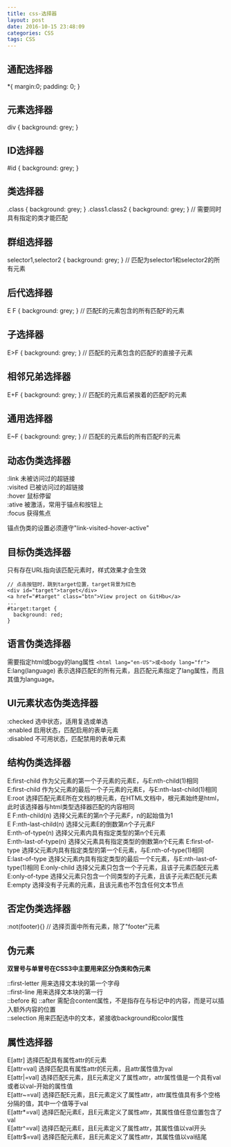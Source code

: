 ```yaml
---
title: css-选择器
layout: post
date: 2016-10-15 23:48:09
categories: CSS
tags: CSS
---
```


## 通配选择器

*{ margin:0; padding: 0; }

## 元素选择器

div { background: grey; }

## ID选择器

#id { background: grey; }

## 类选择器

.class { background: grey; }
.class1.class2 { background: grey; } // 需要同时具有指定的类才能匹配

## 群组选择器

selector1,selector2 { background: grey; } // 匹配为selector1和selector2的所有元素

## 后代选择器

E F { background: grey; } // 匹配E的元素包含的所有匹配F的元素

## 子选择器

E>F { background: grey; } // 匹配E的元素包含的匹配F的直接子元素

## 相邻兄弟选择器

E+F { background: grey; } // 匹配E的元素后紧挨着的匹配F的元素

## 通用选择器

E~F { background: grey; } // 匹配E的元素后的所有匹配F的元素

## 动态伪类选择器

:link 未被访问过的超链接  
:visited 已被访问过的超链接  
:hover 鼠标停留  
:ative 被激活，常用于锚点和按钮上  
:focus 获得焦点  

锚点伪类的设置必须遵守"link-visited-hover-active"

## 目标伪类选择器

只有存在URL指向该匹配元素时，样式效果才会生效

```
// 点击按钮时，跳到target位置，target背景为红色
<div id="target">target</div>
<a href="#target" class="btn">View project on GitHbu</a>
...
#target:target {
  background: red;
}
```

## 语言伪类选择器

需要指定html或bogy的lang属性
`<html lang="en-US">或<body lang="fr">`  
E:lang(language) 表示选择匹配E的所有元素，且匹配元素指定了lang属性，而且其值为language。

## UI元素状态伪类选择器

:checked 选中状态，适用复选或单选  
:enabled 启用状态，匹配启用的表单元素  
:disabled 不可用状态，匹配禁用的表单元素  

## 结构伪类选择器

E:first-child 作为父元素的第一个子元素的元素E，与E:nth-child(1)相同  
E:first-child 作为父元素的最后一个子元素的元素E，与E:nth-last-child(1)相同  
E:root 选择匹配元素E所在文档的根元素，在HTML文档中，根元素始终是html，此时该选择器与html类型选择器匹配的内容相同  
E F:nth-child(n) 选择父元素E的第n个子元素F，n的起始值为1  
E F:nth-last-child(n) 选择父元素E的倒数第n个子元素F  
E:nth-of-type(n) 选择父元素内具有指定类型的第n个E元素  
E:nth-last-of-type(n) 选择父元素具有指定类型的倒数第n个E元素
E:first-of-type 选择父元素内具有指定类型的第一个E元素，与E:nth-of-type(1)相同  
E:last-of-type 选择父元素内具有指定类型的最后一个E元素，与E:nth-last-of-type(1)相同 
E:only-child 选择父元素只包含一个子元素，且该子元素匹配E元素  
E:only-of-type 选择父元素只包含一个同类型的子元素，且该子元素匹配E元素
E:empty 选择没有子元素的元素，且该元素也不包含任何文本节点

## 否定伪类选择器

:not(footer){} // 选择页面中所有元素，除了"footer"元素

## 伪元素

**双冒号与单冒号在CSS3中主要用来区分伪类和伪元素**

::first-letter 用来选择文本块的第一个字母  
::first-line 用来选择文本块的第一行  
::before 和 ::after 需配合content属性，不是指存在与标记中的内容，而是可以插入额外内容的位置  
::selection 用来匹配选中的文本，紧接收background和color属性  

## 属性选择器

E[attr] 选择匹配具有属性attr的E元素  
E[attr=val] 选择匹配具有属性attr的E元素，且attr属性值为val  
E[attr|=val] 选择匹配E元素，且E元素定义了属性attr，attr属性值是一个具有val或者以val-开始的属性值  
E[attr~=val] 选择匹配E元素，且E元素定义了属性attr，attr属性值具有多个空格分隔的值，其中一个值等于val  
E[attr*=val] 选择匹配元素E，且E元素定义了属性attr，其属性值任意位置包含了val  
E[attr^=val] 选择匹配元素E，且E元素定义了属性attr，其属性值以val开头  
E[attr$=val] 选择匹配元素E，且E元素定义了属性attr，其属性值以val结尾  